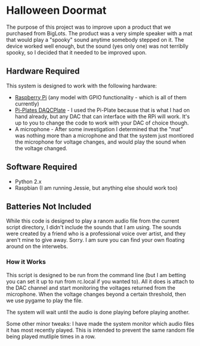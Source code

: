 Halloween Doormat
=================

The purpose of this project was to improve upon a product that we purchased from BigLots. The product was a very simple speaker with a mat that would play a "spooky" sound anytime somebody stepped on it. The device worked well enough, but the sound (yes only one) was not terriblly spooky, so I decided that it needed to be improved upon.

Hardware Required
-----------------

This system is designed to work with the following hardware:

* [Raspberry Pi](https://www.raspberrypi.org/) (any model with GPIO functionality - which is all of them currently)
* [Pi-Plates DAQCPlate](https://pi-plates.com/) - I used the Pi-Plate because that is what I had on hand already, but any DAC that can interface with the RPi will work. It's up to you to change the code to work with your DAC of choice though.
* A microphone - After some investigation I determined that the "mat" was nothing more than a microphone and that the system just montiored the microphone for voltage changes, and would play the sound when the voltage changed.

Software Required
-----------------

* Python 2.x
* Raspbian (I am running Jessie, but anything else should work too)

Batteries Not Included
----------------------

While this code is designed to play a ranom audio file from the current script directory, I didn't include the sounds that I am using. The sounds were created by a friend who is a professional voice over artist, and they aren't mine to give away. Sorry. I am sure you can find your own floating around on the interwebs.

### How it Works

This script is designed to be run from the command line (but I am betting you can set it up to run from rc.local if you wanted to). All it does is attach to the DAC channel and start monitoring the voltages returned from the microphone. When the voltage changes beyond a certain threshold, then we use pygame to play the file.

The system will wait until the audio is done playing before playing another.

Some other minor tweaks: I have made the system monitor which audio files it has most recently played. This is intended to prevent the same random file being played mutliple times in a row.
